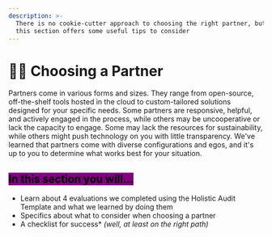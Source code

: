 ```yaml
---
description: >-
  There is no cookie-cutter approach to choosing the right partner, but we hope
  this section offers some useful tips to consider
---
```


# 👯‍♀️ Choosing a Partner

Partners come in various forms and sizes. They range from open-source, off-the-shelf tools hosted in the cloud to custom-tailored solutions designed for your specific needs. Some partners are responsive, helpful, and actively engaged in the process, while others may be uncooperative or lack the capacity to engage. Some may lack the resources for sustainability, while others might push technology on you with little transparency. We've learned that partners come with diverse configurations and egos, and it's up to you to determine what works best for your situation.



## <mark style="background-color:purple;">In this section you will...</mark>

* Learn about 4 evaluations we completed using the Holistic Audit Template and what we learned by doing them
* Specifics about what to consider when choosing a partner
* A checklist for success\* _(well, at least on the right path)_
